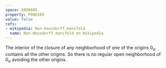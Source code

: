 ```yaml
---
space: S000085
property: P000169
value: false
refs:
- wikipedia: Non-Hausdorff_manifold
  name: Non-Hausdorff manifold on Wikipedia
---
```


The interior of the closure of any neighborhood of one of the origins $0_\alpha$ contains all the other origins.  So there is no regular open neighborhood of $0_\alpha$ avoiding the other origins.
